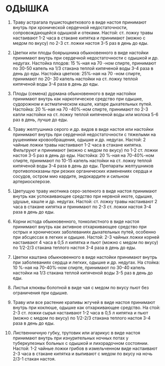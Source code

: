 # ОДЫШКА

1. Траву астрагала пушистоцветкового в виде настоя принимают внутрь при
хронической сердечной недостаточности, сопровождающейся одышкой и
отеками. Настой: ст. ложку травы настаивают 1-2 часа в стакане кипятка и
принимают (можно с медом по вкусу) по 2-3 ст. ложки настоя 3-5 раз в
день до еды.  
  
2. Цветки или плоды боярышника обыкновенного в виде настойки принимают
внутрь при сердечной недостаточности с одышкой и др. недугах. Настойка
плодов: 15 %-ная на 70 -ном спирте, принимают по 30-50 капель на 1/3
стакана теплой кипяченой воды 3-4 раза в день до еды. Настойка цветков:
25%-ная на 70 -ном спирте, принимают по 20- 30 капель настойки на ст.
ложку теплой кипяченой воды 3-4 раза в день до еды.  
  
3. Плоды (семена) дурмана обыкновенного в виде настойки принимают внутрь
как наркотическое средство при одышке, судорожном и астматическом кашле,
катаре дыхательных путей. Настойка: 20 %-ная на 70 -40%-ном спирте,
принимают по 2-3 капли настойки на ст. ложку теплой кипяченой воды или
молока 5-6 раз в день, лучше до еды.  
  
4. Траву желтушника серого и др. видов в виде настоя или настойки
принимают внутрь при сердечной недостаточности с тяжелыми на рушениями
кровообращения, одышке и др. недугах. Настой: 2 чайные ложки травы
настаивают 1-2 часа в стакане кипятка. Фильтруют и принимают (можно с
медом по вкусу) по 1-2 ст. ложки настоя 3-5 раз в день до еды. Настойка:
20 %-ная на 70-40%-ном спирте, принимают по 10-15 капель настойки на ст.
ложку теплой кипяченой воды 3-4 раза в день до еды. Препараты
желтушников противопоказаны при резких органических изменениях сердца и
сосудов, остром мио кардите, эндокардите и сильном артериосклерозе.  
  
5. Цветущую траву икотника серо-зеленого в виде настоя принимают внутрь
как успокаивающее средство при нервной икоте, одышке, удушье, кашле и
др. недугах. Настой: ст. ложку травы настаивают 2 часа в стакане кипятка
и принимают по 2-3 ст. ложки настоя 3-4 раза в день до еды.  
  
6. Корни истода обыкновенного, тонколистного в виде настоя принимают
внутрь как активное отхаркивающее средство при острых и хронических
заболеваниях дыхательных путей, особенно при абсцессах в легких и
одышке. Настой: 2-3 чайных ложки корней настаивают 4 часа в 0,5 л
кипятка и пьют (можно с медом по вкусу) по 1/2-2/3 стакана теплого
настоя 3-4 раза в день до еды.  
  
7. Цветки каштана обыкновенного в виде настойки принимают внутрь при
заболеваниях сердца и легких, одышке и др. недугах. На стойка: 10 %-ная
на 70-40%-ном спирте, принимают по 30-40 капель настойки на 1/3 стакана
теплой кипяченой воды 3-5 раз в день до еды.  
  
8. Листья клюквы болотной в виде чая с медом по вкусу пьют без
ограничения при одышке.  
  
9. Траву или все растение крапивы жгучей в виде настоя принимают внутрь
при коклюше, одышке как отхаркивающее средство. На стой: 2-3 ст. ложки
сырья настаивают 1-2 часа в 0,5 л кипятка и пьют (можно с медом по
вкусу) по 1/2-2/3 стакана теплого настоя 3-4 раза в день до еды.  
  
10. Лиственничную губку, трутовик или агарикус в виде настоя принимают
внутрь при изнурительных ночных потах у туберкулезных больных с одышкой
и лихорадочном состоянии. Настой: 1-2 чайные ложки грибов в измельченном
виде настаивают 2-3 часа в стакане кипятка и выпивают с медом по вкусу
на ночь 2/3-1 стакан настоя.
